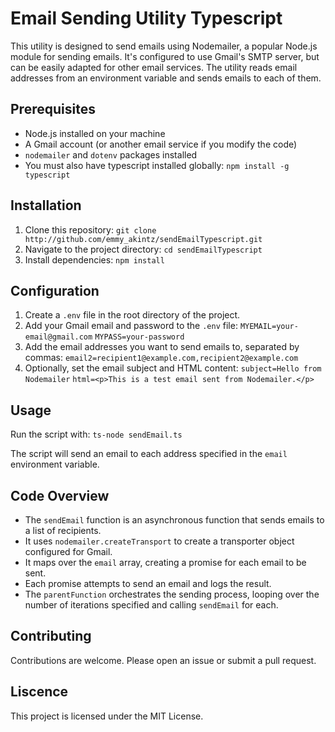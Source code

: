 # Email Sending Utility Typescript

 This utility is designed to send emails using Nodemailer, a popular Node.js module for sending emails. It's configured to use Gmail's SMTP server, but can be easily adapted for other email services. The utility reads email addresses from an environment variable and sends emails to each of them.

## Prerequisites

* Node.js installed on your machine
* A Gmail account (or another email service if you modify the code)
* `nodemailer` and `dotenv` packages installed
* You must also have typescript installed globally:
 `npm install -g typescript`

## Installation

1. Clone this repository:
 `git clone http://github.com/emmy_akintz/sendEmailTypescript.git`
2. Navigate to the project directory:
 `cd sendEmailTypescript`
3. Install dependencies:
 `npm install`

## Configuration

1. Create a `.env` file in the root directory of the project.
2. Add your Gmail email and password to the `.env` file:
 `MYEMAIL=your-email@gmail.com`
 `MYPASS=your-password`
3. Add the email addresses you want to send emails to, separated by commas:
 `email2=recipient1@example.com,recipient2@example.com`
4. Optionally, set the email subject and HTML content:
 `subject=Hello from Nodemailer`
 `html=<p>This is a test email sent from Nodemailer.</p>`

## Usage

 Run the script with:
 `ts-node sendEmail.ts`

 The script will send an email to each address specified in the `email` environment variable.

## Code Overview

* The `sendEmail` function is an asynchronous function that sends emails to a list of recipients.
* It uses `nodemailer.createTransport` to create a transporter object configured for Gmail.
* It maps over the `email` array, creating a promise for each email to be sent.
* Each promise attempts to send an email and logs the result.
* The `parentFunction` orchestrates the sending process, looping over the number of iterations specified and calling `sendEmail` for each.

## Contributing

Contributions are welcome. Please open an issue or submit a pull request.

## Liscence

This project is licensed under the MIT License.
